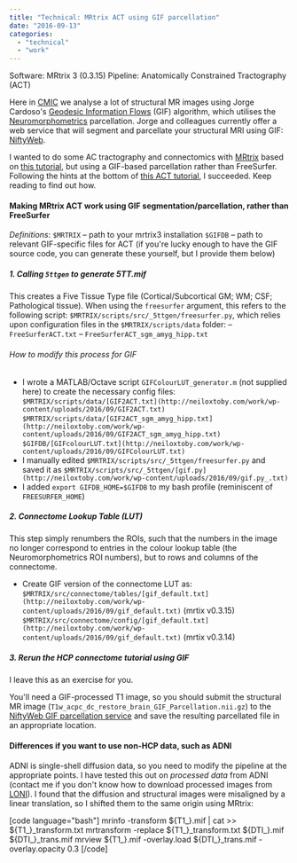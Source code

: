 ```yaml
---
title: "Technical: MRtrix ACT using GIF parcellation"
date: "2016-09-13"
categories: 
  - "technical"
  - "work"
---
```


Software: MRtrix 3 (0.3.15) Pipeline: Anatomically Constrained Tractography (ACT)

Here in [CMIC](http://www.ucl.ac.uk/cmic) we analyse a lot of structural MR images using Jorge Cardoso's [Geodesic Information Flows](http://ieeexplore.ieee.org/xpl/articleDetails.jsp?arnumber=7086081) (GIF) algorithm, which utilises the [Neuromorphometrics](http://neuromorphometrics.org:8080/nvm/download.html) parcellation. Jorge and colleagues currently offer a web service that will segment and parcellate your structural MRI using GIF: [NiftyWeb](http://cmictig.cs.ucl.ac.uk/niftyweb/program.php?p=GIF).

I wanted to do some AC tractography and connectomics with [MRtrix](http://www.mrtrix.org/) based on [this tutorial](http://mrtrix.readthedocs.io/en/latest/tutorials/hcp_connectome.html), but using a GIF-based parcellation rather than FreeSurfer. Following the hints at the bottom of [this ACT tutorial](http://mrtrix.readthedocs.io/en/latest/workflows/act.html), I succeeded. Keep reading to find out how.

#### Making MRtrix ACT work using GIF segmentation/parcellation, rather than FreeSurfer

_Definitions_: `$MRTRIX` – path to your mrtrix3 installation `$GIFDB` – path to relevant GIF-specific files for ACT (if you're lucky enough to have the GIF source code, you can generate these yourself, but I provide them below)

##### 1\. Calling `5ttgen` to generate 5TT.mif

This creates a Five Tissue Type file (Cortical/Subcortical GM; WM; CSF; Pathological tissue). When using the `freesurfer` argument, this refers to the following script: `$MRTRIX/scripts/src/_5ttgen/freesurfer.py`, which relies upon configuration files in the `$MRTRIX/scripts/data` folder: – `FreeSurferACT.txt` – `FreeSurferACT_sgm_amyg_hipp.txt`

###### How to modify this process for GIF

- I wrote a MATLAB/Octave script `GIFColourLUT_generator.m` (not supplied here) to create the necessary config files: `$MRTRIX/scripts/data/[GIF2ACT.txt](http://neiloxtoby.com/work/wp-content/uploads/2016/09/GIF2ACT.txt)` `$MRTRIX/scripts/data/[GIF2ACT_sgm_amyg_hipp.txt](http://neiloxtoby.com/work/wp-content/uploads/2016/09/GIF2ACT_sgm_amyg_hipp.txt)` `$GIFDB/[GIFcolourLUT.txt](http://neiloxtoby.com/work/wp-content/uploads/2016/09/GIFColourLUT.txt)`
- I manually edited `$MRTRIX/scripts/src/_5ttgen/freesurfer.py` and saved it as `$MRTRIX/scripts/src/_5ttgen/[gif.py](http://neiloxtoby.com/work/wp-content/uploads/2016/09/gif.py_.txt)`
- I added `export GIFDB_HOME=$GIFDB` to my bash profile (reminiscent of `FREESURFER_HOME`)

##### 2\. Connectome Lookup Table (LUT)

This step simply renumbers the ROIs, such that the numbers in the image no longer correspond to entries in the colour lookup table (the Neuromorphometrics ROI numbers), but to rows and columns of the connectome.

- Create GIF version of the connectome LUT as: `$MRTRIX/src/connectome/tables/[gif_default.txt](http://neiloxtoby.com/work/wp-content/uploads/2016/09/gif_default.txt)` (mrtix v0.3.15) `$MRTRIX/src/connectome/config/[gif_default.txt](http://neiloxtoby.com/work/wp-content/uploads/2016/09/gif_default.txt)` (mrtix v0.3.14)

##### 3\. Rerun the HCP connectome tutorial using GIF

I leave this as an exercise for you.

You'll need a GIF-processed T1 image, so you should submit the structural MR image (`T1w_acpc_dc_restore_brain_GIF_Parcellation.nii.gz`) to the [NiftyWeb GIF parcellation service](http://cmictig.cs.ucl.ac.uk/niftyweb/program.php?p=GIF) and save the resulting parcellated file in an appropriate location.

#### Differences if you want to use non-HCP data, such as ADNI

ADNI is single-shell diffusion data, so you need to modify the pipeline at the appropriate points. I have tested this out on _processed data_ from ADNI (contact me if you don't know how to download processed images from [LONI](https://ida.loni.usc.edu)). I found that the diffusion and structural images were misaligned by a linear translation, so I shifted them to the same origin using MRtrix:

\[code language="bash"\] mrinfo -transform ${T1\_}.mif | cat >> ${T1\_}\_transform.txt mrtransform -replace ${T1\_}\_transform.txt ${DTI\_}.mif ${DTI\_}\_trans.mif mrview ${T1\_}.mif -overlay.load ${DTI\_}\_trans.mif -overlay.opacity 0.3 \[/code\]
